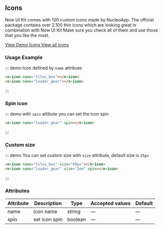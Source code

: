 ## Icons

Now UI Kit comes with 100 custom icons made by  NucleoApp. The official package contains over 2.100 thin icons which are looking great in combination with Now UI Kit Make sure you check all of them and use those that you like the most.

<a target="_blank" href="http://demos.creative-tim.com/now-ui-kit/nucleo-icons.html">
  <n-button type="primary" round> 
    View Demo Icons 
  </n-button>
</a>

<a target="_blank" href="https://nucleoapp.com/">
  <n-button type="primary" simple round>
    View all icons
  </n-button>
</a>

### Usage Example

::: demo Icon defined by `name` attribute.

```html
<n-icon name="files_box"></n-icon>
<n-icon name="loader_gear"></n-icon>
```
:::


### Spin icon

::: demo with `spin` attibute you can set the icon spin

```html
<n-icon name="loader_gear" spin></n-icon>
```
:::

### Custom size

::: demo You can set custom size with `size` attribute, default size is `25px` 

```html
<n-icon name="files_box" size="60px"></n-icon>
<n-icon name="loader_gear" size="2em" spin></n-icon>
```
:::


### Attributes
| Attribute      | Description    | Type      | Accepted values       | Default   |
|---------- |-------- |---------- |--------------------  |----- |
| name     | icon name   | string  | — |    —     |
| spin     | set icon spin   | boolean  | — |    —     |

